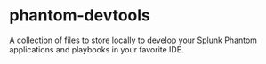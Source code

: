 # phantom-devtools
A collection of files to store locally to develop your Splunk Phantom applications and playbooks in your favorite IDE.
